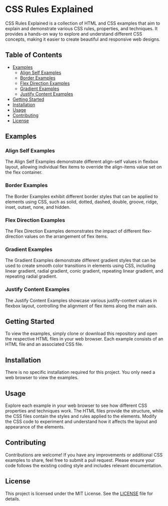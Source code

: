 # CSS Rules Explained

CSS Rules Explained is a collection of HTML and CSS examples that aim to explain and demonstrate various CSS rules, properties, and techniques. It provides a hands-on way to explore and understand different CSS concepts, making it easier to create beautiful and responsive web designs.

## Table of Contents

- [Examples](#examples)
  - [Align Self Examples](#align-self-examples)
  - [Border Examples](#border-examples)
  - [Flex Direction Examples](#flex-direction-examples)
  - [Gradient Examples](#gradient-examples)
  - [Justify Content Examples](#justify-content-examples)
- [Getting Started](#getting-started)
- [Installation](#installation)
- [Usage](#usage)
- [Contributing](#contributing)
- [License](#license)

## Examples

### Align Self Examples

The Align Self Examples demonstrate different align-self values in flexbox layout, allowing individual flex items to override the align-items value set on the flex container.

### Border Examples

The Border Examples exhibit different border styles that can be applied to elements using CSS, such as solid, dotted, dashed, double, groove, ridge, inset, outset, none, and hidden.

### Flex Direction Examples

 The Flex Direction Examples demonstrates the impact of different flex-direction values on the arrangement of flex items.

### Gradient Examples

The Gradient Examples demonstrate different gradient styles that can be used to create smooth color transitions in elements using CSS, including linear gradient, radial gradient, conic gradient, repeating linear gradient, and repeating radial gradient.

### Justify Content Examples

The Justify Content Examples showcase various justify-content values in flexbox layout, controlling the alignment of flex items along the main axis.

## Getting Started

To view the examples, simply clone or download this repository and open the respective HTML files in your web browser. Each example consists of an HTML file and an associated CSS file.

## Installation

There is no specific installation required for this project. You only need a web browser to view the examples.

## Usage

Explore each example in your web browser to see how different CSS properties and techniques work. The HTML files provide the structure, while the CSS files contain the styles and rules applied to the elements. Modify the CSS code to experiment and understand how it affects the layout and appearance of the elements.

## Contributing

Contributions are welcome! If you have any improvements or additional CSS examples to share, feel free to submit a pull request. Please ensure your code follows the existing coding style and includes relevant documentation.

## License

This project is licensed under the MIT License. See the [LICENSE](LICENSE) file for details.
